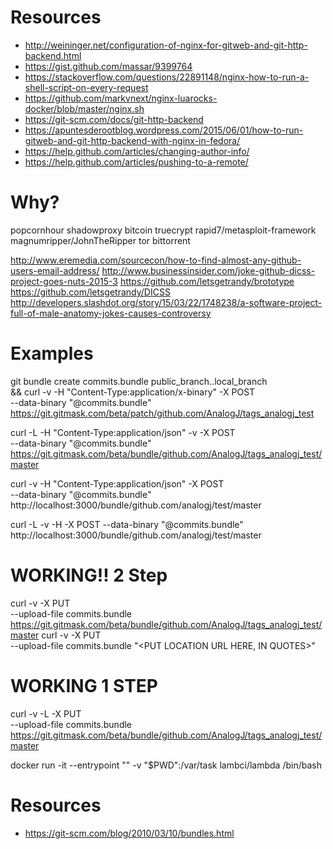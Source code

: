 

# Resources
- http://weininger.net/configuration-of-nginx-for-gitweb-and-git-http-backend.html
- https://gist.github.com/massar/9399764
- https://stackoverflow.com/questions/22891148/nginx-how-to-run-a-shell-script-on-every-request
- https://github.com/markvnext/nginx-luarocks-docker/blob/master/nginx.sh
- https://git-scm.com/docs/git-http-backend
- https://apuntesderootblog.wordpress.com/2015/06/01/how-to-run-gitweb-and-git-http-backend-with-nginx-in-fedora/
- https://help.github.com/articles/changing-author-info/
- https://help.github.com/articles/pushing-to-a-remote/



# Why?
popcornhour
shadowproxy
bitcoin
truecrypt
rapid7/metasploit-framework
magnumripper/JohnTheRipper
tor
bittorrent


http://www.eremedia.com/sourcecon/how-to-find-almost-any-github-users-email-address/
http://www.businessinsider.com/joke-github-dicss-project-goes-nuts-2015-3
https://github.com/letsgetrandy/brototype
https://github.com/letsgetrandy/DICSS
http://developers.slashdot.org/story/15/03/22/1748238/a-software-project-full-of-male-anatomy-jokes-causes-controversy




# Examples
git bundle create commits.bundle public_branch..local_branch \
&& curl -v -H "Content-Type:application/x-binary" -X POST \
	--data-binary "@commits.bundle" https://git.gitmask.com/beta/patch/github.com/AnalogJ/tags_analogj_test

curl -L -H "Content-Type:application/json" -v -X POST \
	--data-binary "@commits.bundle" https://git.gitmask.com/beta/bundle/github.com/AnalogJ/tags_analogj_test/master

curl -v -H "Content-Type:application/json" -X POST \
	--data-binary "@commits.bundle" http://localhost:3000/bundle/github.com/analogj/test/master

curl -L -v -H -X POST --data-binary "@commits.bundle" http://localhost:3000/bundle/github.com/analogj/test/master



# WORKING!! 2 Step
curl -v -X PUT \
	--upload-file commits.bundle https://git.gitmask.com/beta/bundle/github.com/AnalogJ/tags_analogj_test/master
curl -v -X PUT \
	--upload-file commits.bundle "<PUT LOCATION URL HERE, IN QUOTES>"

# WORKING 1 STEP

curl -v -L -X PUT \
	--upload-file commits.bundle https://git.gitmask.com/beta/bundle/github.com/AnalogJ/tags_analogj_test/master

docker run -it --entrypoint "" -v "$PWD":/var/task lambci/lambda /bin/bash


# Resources
- https://git-scm.com/blog/2010/03/10/bundles.html